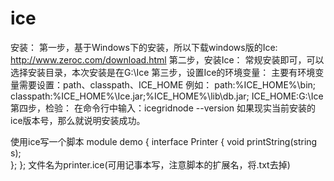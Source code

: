 # ice
安装：
第一步，基于Windows下的安装，所以下载windows版的Ice:
http://www.zeroc.com/download.html
      第二步，安装Ice：
常规安装即可，可以选择安装目录，本次安装是在G:\Ice
      第三步，设置Ice的环境变量：
主要有环境变量需要设置：path、classpath、ICE_HOME
例如：
path:%ICE_HOME%\bin;
classpath:%ICE_HOME%\Ice.jar;%ICE_HOME%\lib\db.jar;
ICE_HOME:G:\Ice
      第四步，检验：
在命令行中输入：icegridnode --version 
如果现实当前安装的ice版本号，那么就说明安装成功。

使用ice写一个脚本
module demo { 
interface Printer {
void printString(string s);  
}; 
}; 
文件名为printer.ice(可用记事本写，注意脚本的扩展名，将.txt去掉)

